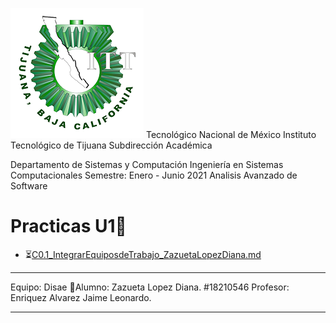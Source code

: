 ![](https://github.com/ZazuetaDiana/Analisis-Avanzado-de-Software./blob/main/Imagenes/logo_ITT1.png)
    Tecnológico Nacional de México
   Instituto Tecnológico de Tijuana
        Subdirección Académica

 Departamento de Sistemas y Computación
 Ingeniería en Sistemas Computacionales
 Semestre: Enero - Junio 2021
 Analisis Avanzado de Software

# Practicas U1📝

  - ⏳[C0.1_IntegrarEquiposdeTrabajo_ZazuetaLopezDiana.md](U1/C0.1_IntegrarEquiposdeTrabajo_ZazuetaLopezDiana.md)
----
 Equipo: Disae
 📝Alumno: Zazueta Lopez Diana.   #18210546
 Profesor: Enriquez Alvarez Jaime Leonardo.


-----

